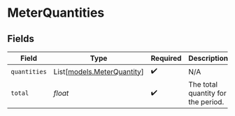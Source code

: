 # MeterQuantities


## Fields

| Field                                                    | Type                                                     | Required                                                 | Description                                              | Example                                                  |
| -------------------------------------------------------- | -------------------------------------------------------- | -------------------------------------------------------- | -------------------------------------------------------- | -------------------------------------------------------- |
| `quantities`                                             | List[[models.MeterQuantity](../models/meterquantity.md)] | :heavy_check_mark:                                       | N/A                                                      |                                                          |
| `total`                                                  | *float*                                                  | :heavy_check_mark:                                       | The total quantity for the period.                       | 100                                                      |